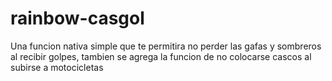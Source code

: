 # rainbow-casgol
Una funcion nativa simple que te permitira no perder las gafas y sombreros al recibir golpes, tambien se agrega la funcion de no colocarse cascos al subirse a motocicletas
